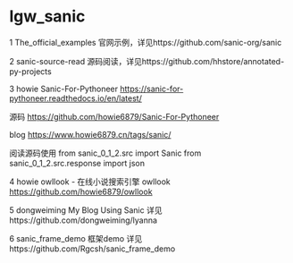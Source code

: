 # lgw_sanic
1 The_official_examples 官网示例，详见https://github.com/sanic-org/sanic

2 sanic-source-read 源码阅读，详见https://github.com/hhstore/annotated-py-projects


3 howie  Sanic-For-Pythoneer   https://sanic-for-pythoneer.readthedocs.io/en/latest/

源码 https://github.com/howie6879/Sanic-For-Pythoneer
                  
blog https://www.howie6879.cn/tags/sanic/

阅读源码使用
from sanic_0_1_2.src import Sanic
from sanic_0_1_2.src.response import json

4 howie  owllook - 在线小说搜索引擎 owllook  https://github.com/howie6879/owllook

5 dongweiming My Blog Using Sanic 详见https://github.com/dongweiming/lyanna


6 sanic_frame_demo 框架demo 详见https://github.com/Rgcsh/sanic_frame_demo
